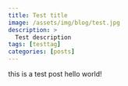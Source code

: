```yaml
---
title: Test title
image: /assets/img/blog/test.jpg
description: >
  Test description
tags: [testtag]
categories: [posts]
---
```




this is a test post
hello world!